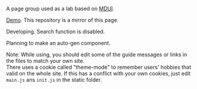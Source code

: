 A page group used as a lab based on [MDUI](https://www.mdui.org/).

[Demo](http://air-kevin.rf.gd/labs/). This repository is a mirror of this page.

Developing. Search function is disabled.

Planning to make an auto-gen component.

Note: While using, you should edit some of the guide messages or links in the files to match your own site.  
      There uses a cookie called "theme-mode" to remember users' hobbies that valid on the whole site. If this has a conflict with your own cookies, just edit `main.js` ans `init.js` in the static folder.
